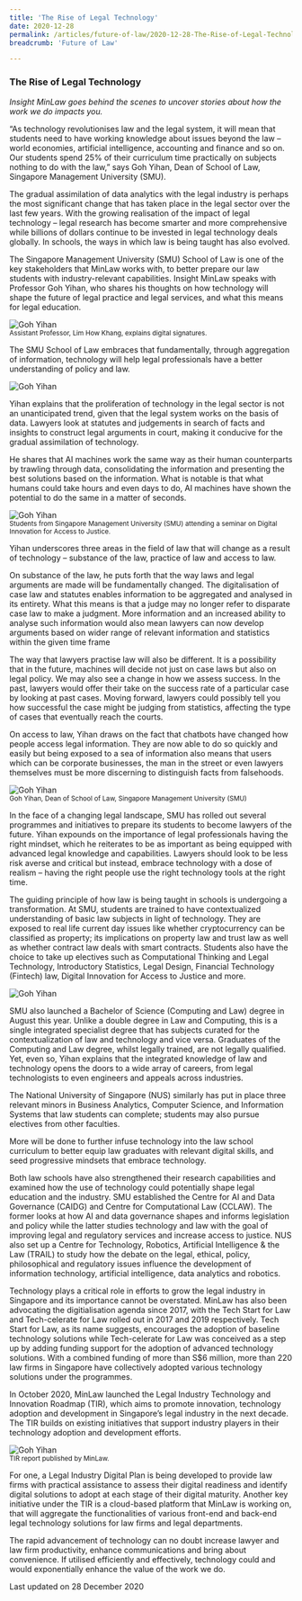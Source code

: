 ```yaml
---
title: 'The Rise of Legal Technology'
date: 2020-12-28
permalink: /articles/future-of-law/2020-12-28-The-Rise-of-Legal-Technology
breadcrumb: 'Future of Law'

---
```



### **The Rise of Legal Technology**

<i>Insight MinLaw goes behind the scenes to uncover stories about how the work we do impacts you.</i>
<br>

“As technology revolutionises law and the legal system, it will mean that students need to have working knowledge about issues beyond the law – world economies, artificial intelligence, accounting and finance and so on. Our students spend 25% of their curriculum time practically on subjects nothing to do with the law,” says Goh Yihan, Dean of School of Law, Singapore Management University (SMU).

The gradual assimilation of data analytics with the legal industry is perhaps the most significant change that has taken place in the legal sector over the last few years. With the growing realisation of the impact of legal technology – legal research has become smarter and more comprehensive while billions of dollars continue to be invested in legal technology deals globally. In schools, the ways in which law is being taught has also evolved.  

The Singapore Management University (SMU) School of Law is one of the key stakeholders that MinLaw works with, to better prepare our law students with industry-relevant capabilities. Insight MinLaw speaks with Professor Goh Yihan, who shares his thoughts on how technology will shape the future of legal practice and legal services, and what this means for legal education.

<div class="image">
  <img src="/images/GYH1.jpg" title="Goh Yihan" alt="Goh Yihan"> 
</div><sup>Assistant Professor, Lim How Khang, explains digital signatures.</sup>

The SMU School of Law embraces that fundamentally, through aggregation of information, technology will help legal professionals have a better understanding of policy and law.

<div class="image">
  <img src="/images/GYH2.jpg/" title="Goh Yihan" alt="Goh Yihan">
</div>  

Yihan explains that the proliferation of technology in the legal sector is not an unanticipated trend, given that the legal system works on the basis of data. Lawyers look at statutes and judgements in search of facts and insights to construct legal arguments in court, making it conducive for the gradual assimilation of technology.

He shares that AI machines work the same way as their human counterparts by trawling through data, consolidating the information and presenting the best solutions based on the information. What is notable is that what humans could take hours and even days to do, AI machines have shown the potential to do the same in a matter of seconds.
 
 <div class="image">
  <img src="/images/GYH3.jpg" title="Goh Yihan" alt="Goh Yihan"> 
</div><sup>Students from Singapore Management University (SMU) attending a seminar on Digital Innovation for Access to Justice.</sup>
 
Yihan underscores three areas in the field of law that will change as a result of technology – substance of the law, practice of law and access to law.

On substance of the law, he puts forth that the way laws and legal arguments are made will be fundamentally changed. The digitalisation of case law and statutes enables information to be aggregated and analysed in its entirety. What this means is that a judge may no longer refer to disparate case law to make a judgment. More information and an increased ability to analyse such information would also mean lawyers can now develop arguments based on wider range of relevant information and statistics within the given time frame

The way that lawyers practise law will also be different. It is a possibility that in the future, machines will decide not just on case laws but also on legal policy. We may also see a change in how we assess success. In the past, lawyers would offer their take on the success rate of a particular case by looking at past cases. Moving forward, lawyers could possibly tell you how successful the case might be judging from statistics, affecting the type of cases that eventually reach the courts. 

On access to law, Yihan draws on the fact that chatbots have changed how people access legal information. They are now able to do so quickly and easily but being exposed to a sea of information also means that users which can be corporate businesses, the man in the street or even lawyers themselves must be more discerning to distinguish facts from falsehoods. 

<div class="image">
  <img src="/images/GYH4.jpg/" title="Goh Yihan" alt="Goh Yihan">
</div><sup>Goh Yihan, Dean of School of Law, Singapore Management University (SMU)</sup>

In the face of a changing legal landscape, SMU has rolled out several programmes and initiatives to prepare its students to become lawyers of the future. Yihan expounds on the importance of legal professionals having the right mindset, which he reiterates to be as important as being equipped with advanced legal knowledge and capabilities. Lawyers should look to be less risk averse and critical but instead, embrace technology with a dose of realism – having the right people use the right technology tools at the right time. 

The guiding principle of how law is being taught in schools is undergoing a transformation. At SMU, students are trained to have contextualized understanding of basic law subjects in light of technology. They are exposed to real life current day issues like whether cryptocurrency can be classified as property; its implications on property law and trust law as well as whether contract law deals with smart contracts. Students also have the choice to take up electives such as Computational Thinking and Legal Technology, Introductory Statistics, Legal Design, Financial Technology (Fintech) law, Digital Innovation for Access to Justice and more.

<div class="image">
  <img src="/images/GYH5.jpg/" title="Goh Yihan" alt="Goh Yihan">
</div>

SMU also launched a Bachelor of Science (Computing and Law) degree in August this year. Unlike a double degree in Law and Computing, this is a single integrated specialist degree that has subjects curated for the contextualization of law and technology and vice versa. Graduates of the Computing and Law degree, whilst legally trained, are not legally qualified. Yet, even so, Yihan explains that the integrated knowledge of law and technology opens the doors to a wide array of careers, from legal technologists to even engineers and appeals across industries. 

The National University of Singapore (NUS) similarly has put in place three relevant minors in Business Analytics, Computer Science, and Information Systems that law students can complete; students may also pursue electives from other faculties. 

More will be done to further infuse technology into the law school curriculum to better equip law graduates with relevant digital skills, and seed progressive mindsets that embrace technology.

Both law schools have also strengthened their research capabilities and examined how the use of technology could potentially shape legal education and the industry. SMU established the Centre for AI and Data Governance (CAIDG) and Centre for Computational Law (CCLAW). The former looks at how AI and data governance shapes and informs legislation and policy while the latter studies technology and law with the goal of improving legal and regulatory services and increase access to justice. NUS also set up a Centre for Technology, Robotics, Artificial Intelligence & the Law (TRAIL) to study how the debate on the legal, ethical, policy, philosophical and regulatory issues influence the development of information technology, artificial intelligence, data analytics and robotics. 

Technology plays a critical role in efforts to grow the legal industry in Singapore and its importance cannot be overstated. MinLaw has also been advocating the digitialisation agenda since 2017, with the Tech Start for Law and Tech-celerate for Law rolled out in 2017 and 2019 respectively. Tech Start for Law, as its name suggests, encourages the adoption of baseline technology solutions while Tech-celerate for Law was conceived as a step up by adding funding support for the adoption of advanced technology solutions. With a combined funding of more than S$6 million, more than 220 law firms in Singapore have collectively adopted various technology solutions under the programmes.

In October 2020, MinLaw launched the Legal Industry Technology and Innovation Roadmap (TIR), which aims to promote innovation, technology adoption and development in Singapore’s legal industry in the next decade. The TIR builds on existing initiatives that support industry players in their technology adoption and development efforts.

<div class="image">
  <img src="/images/GYH6.jpg/" title="Goh Yihan" alt="Goh Yihan">
</div><sup>TIR report published by MinLaw.</sup>

For one, a Legal Industry Digital Plan is being developed to provide law firms with practical assistance to assess their digital readiness and identify digital solutions to adopt at each stage of their digital maturity. Another key initiative under the TIR is a cloud-based platform that MinLaw is working on, that will aggregate the functionalities of various front-end and back-end legal technology solutions for law firms and legal departments.

The rapid advancement of technology can no doubt increase lawyer and law firm productivity, enhance communications and bring about convenience. If utilised efficiently and effectively, technology could and would exponentially enhance the value of the work we do. 

<p class="right-side-updated">Last updated on 28 December 2020</p>
